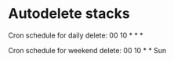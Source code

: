 # Autodelete stacks

Cron schedule for daily delete:  00 10 * * *

Cron schedule for weekend delete:  00 10 * * Sun